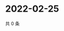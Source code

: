 # 2022-02-25

共 0 条

<!-- BEGIN WEIBO -->
<!-- 最后更新时间 Fri Feb 25 2022 19:11:48 GMT+0800 (China Standard Time) -->

<!-- END WEIBO -->
